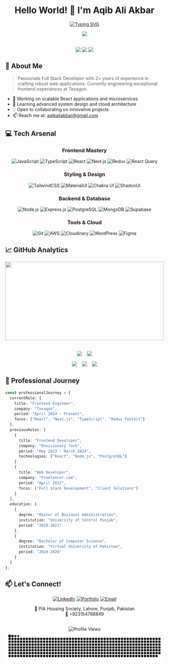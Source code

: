 <div align="center">
  
# Hello World! 👋 I'm Aqib Ali Akbar

[![Typing SVG](https://readme-typing-svg.herokuapp.com?font=Space+Mono&weight=700&size=24&duration=3000&pause=1000&color=FFFFFF&center=true&vCenter=true&random=false&width=600&lines=Frontend+Engineer+at+Texagon;React+%7C+Next.js+%7C+Node.js+Expert;2%2B+Years+of+Development+Experience;Building+Digital+Experiences)](https://git.io/typing-svg)



<img src="https://user-images.githubusercontent.com/74038190/213910845-af37a709-8995-40d6-be59-724526e3c3d7.gif" width="400">

<br/>
<br/>

[<img src="https://img.shields.io/badge/Portfolio-000000?style=for-the-badge&logo=About.me&logoColor=white" />](https://aqibaliakbar.netlify.app)
[<img src="https://img.shields.io/badge/LinkedIn-0077B5?style=for-the-badge&logo=linkedin&logoColor=white" />](https://www.linkedin.com/in/aqib-ali-akbar-3a1b8a164/)
[<img src="https://img.shields.io/badge/Gmail-D14836?style=for-the-badge&logo=gmail&logoColor=white" />](mailto:aqibaliakbar@gmail.com)

</div>

## 🚀 About Me

> Passionate Full Stack Developer with 2+ years of experience in crafting robust web applications. Currently engineering exceptional frontend experiences at Texagon.

- 🔭 Working on scalable React applications and microservices
- 🌱 Learning advanced system design and cloud architecture
- 💡 Open to collaborating on innovative projects
- 📫 Reach me at: [aqibaliakbar@gmail.com](mailto:aqibaliakbar@gmail.com)

## 💻 Tech Arsenal

<div align="center">

### Frontend Mastery
![JavaScript](https://img.shields.io/badge/JavaScript-F7DF1E?style=for-the-badge&logo=javascript&logoColor=black)
![TypeScript](https://img.shields.io/badge/TypeScript-007ACC?style=for-the-badge&logo=typescript&logoColor=white)
![React](https://img.shields.io/badge/React-20232A?style=for-the-badge&logo=react&logoColor=61DAFB)
![Next.js](https://img.shields.io/badge/Next.js-000000?style=for-the-badge&logo=next.js&logoColor=white)
![Redux](https://img.shields.io/badge/Redux_Toolkit-593D88?style=for-the-badge&logo=redux&logoColor=white)
![React Query](https://img.shields.io/badge/React_Query-FF4154?style=for-the-badge&logo=react-query&logoColor=white)

### Styling & Design
![TailwindCSS](https://img.shields.io/badge/Tailwind_CSS-38B2AC?style=for-the-badge&logo=tailwind-css&logoColor=white)
![MaterialUI](https://img.shields.io/badge/Material_UI-007FFF?style=for-the-badge&logo=mui&logoColor=white)
![Chakra UI](https://img.shields.io/badge/Chakra_UI-319795?style=for-the-badge&logo=chakra-ui&logoColor=white)
![ShadcnUI](https://img.shields.io/badge/ShadcnUI-000000?style=for-the-badge&logo=shadcnui&logoColor=white)

### Backend & Database
![Node.js](https://img.shields.io/badge/Node.js-339933?style=for-the-badge&logo=node.js&logoColor=white)
![Express.js](https://img.shields.io/badge/Express.js-000000?style=for-the-badge&logo=express&logoColor=white)
![PostgreSQL](https://img.shields.io/badge/PostgreSQL-316192?style=for-the-badge&logo=postgresql&logoColor=white)
![MongoDB](https://img.shields.io/badge/MongoDB-47A248?style=for-the-badge&logo=mongodb&logoColor=white)
![Supabase](https://img.shields.io/badge/Supabase-3ECF8E?style=for-the-badge&logo=supabase&logoColor=white)

### Tools & Cloud
![Git](https://img.shields.io/badge/Git-F05032?style=for-the-badge&logo=git&logoColor=white)
![AWS](https://img.shields.io/badge/AWS-232F3E?style=for-the-badge&logo=amazon-aws&logoColor=white)
![Cloudinary](https://img.shields.io/badge/Cloudinary-4285F4?style=for-the-badge&logo=cloudinary&logoColor=white)
![WordPress](https://img.shields.io/badge/WordPress-21759B?style=for-the-badge&logo=wordpress&logoColor=white)
![Figma](https://img.shields.io/badge/Figma-F24E1E?style=for-the-badge&logo=figma&logoColor=white)

</div>

## 📈 GitHub Analytics


<!-- Activity Graph -->

<!-- Activity Graph -->
<div align="center">
  <img width="100%" height="250px" src="https://github-readme-activity-graph.vercel.app/graph?username=aqibaliakbar&bg_color=000000&color=ffffff&line=ffffff&point=333333&area=true&hide_border=true" />
</div>
<br/>
<!-- Main Stats with Streak -->
<p align="center">
<img src="https://github-readme-stats.vercel.app/api?username=aqibaliakbar&show_icons=true&theme=dark&hide_border=true&bg_color=000000&title_color=ffffff&text_color=ffffff&icon_color=ffffff&rank_icon=github" width="47%"/>
&nbsp;&nbsp;
<img src="https://streak-stats.demolab.com?user=aqibaliakbar&theme=dark&hide_border=true&background=000000&stroke=FFFFFF&ring=FFFFFF&fire=FFFFFF&currStreakNum=FFFFFF&currStreakLabel=FFFFFF&sideNums=FFFFFF&sideLabels=FFFFFF" width="47%"/>
</p>
<!-- Contribution Details -->
<p align="center">
<img src="https://github-readme-stats.vercel.app/api/top-langs/?username=aqibaliakbar&layout=compact&hide_border=true&theme=dark&bg_color=000000&title_color=ffffff&text_color=ffffff" width="31%"/>
&nbsp;&nbsp;
<img src="https://github-profile-summary-cards.vercel.app/api/cards/productive-time?username=aqibaliakbar&theme=github_dark&utcOffset=5" width="31%"/>
&nbsp;&nbsp;
<img src="https://github-profile-summary-cards.vercel.app/api/cards/repos-per-language?username=aqibaliakbar&theme=github_dark" width="31%"/>
</p>

</div>

## 🎯 Professional Journey

```typescript
const professionalJourney = {
  currentRole: {
    title: "Frontend Engineer",
    company: "Texagon",
    period: "April 2024 - Present",
    focus: ["React", "Next.js", "TypeScript", "Redux Toolkit"]
  },
  previousRoles: [
    {
      title: "Frontend Developer",
      company: "Envisionary Tech",
      period: "May 2023 - March 2024",
      technologies: ["React", "Node.js", "PostgreSQL"]
    },
    {
      title: "Web Developer",
      company: "Freelancer.com",
      period: "April 2022",
      focus: ["Full Stack Development", "Client Solutions"]
    }
  ],
  education: [
    {
      degree: "Master of Business Administration",
      institution: "University of Central Punjab",
      period: "2019-2021"
    },
    {
      degree: "Bachelor of Computer Science",
      institution: "Virtual University of Pakistan",
      period: "2024-2026"
    }
  ]
};
```

## 📫 Let's Connect!

<div align="center">

[![LinkedIn](https://img.shields.io/badge/LinkedIn-Connect-blue?style=for-the-badge&logo=linkedin)](https://www.linkedin.com/in/aqib-ali-akbar-3a1b8a164/)
[![Portfolio](https://img.shields.io/badge/Portfolio-Visit-black?style=for-the-badge&logo=about.me)](https://aqibaliakbar.netlify.app)
[![Email](https://img.shields.io/badge/Email-Contact-red?style=for-the-badge&logo=gmail)](mailto:aqibaliakbar@gmail.com)

📍 PIA Housing Society, Lahore, Punjab, Pakistan<br>
📱 +923154788849

<br/>

<img src="https://komarev.com/ghpvc/?username=aqibaliakbar&label=Profile%20Views&color=000000&style=for-the-badge" alt="Profile Views" />

<img src="https://raw.githubusercontent.com/platane/snk/output/github-contribution-grid-snake-dark.svg" width="100%">

</div>


